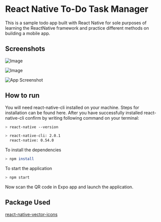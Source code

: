 
# React Native To-Do Task Manager 

This is a sample todo app built with React Native for sole purposes of learning the ReactNative framework and practice different methods on building a mobile app.


## Screenshots

![Image](https://github.com/user-attachments/assets/a17a1c74-7d60-4e19-9f63-311ddda53591)

![Image](https://github.com/user-attachments/assets/b6038bbc-7fed-4211-af03-45c5958a5fe7)

![App Screenshot](https://drive.google.com/file/d/1hxYZVrxGbIIC89ixozL-NFjytahVa1wT/view?usp=drive_link)
## How to run 

You will need react-native-cli installed on your machine. Steps for installation can be found here. After you have successfully installed react-native-cli confirm by writing following command on your terminal:

```bash
> react-native --version

> react-native-cli: 2.0.1
  react-native: 0.54.0
```
To install the dependencies
```bash
> npm install
```
To start the application
```bash
> npm start 
```

Now scan the QR code in Expo app and launch the application.
    
## Package Used

[react-native-vector-icons](https://github.com/oblador/react-native-vector-icons)

